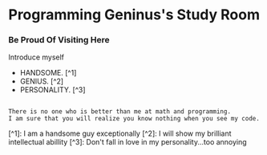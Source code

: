 # Programming Geninus\'s Study Room

### Be Proud Of Visiting Here

Introduce myself

- HANDSOME. [\^1]
- GENIUS. [\^2]
- PERSONALITY. [\^3]

```

There is no one who is better than me at math and programming.
I am sure that you will realize you know nothing when you see my code.
```

[\^1]: I am a handsome guy exceptionally
[\^2]: I will show my brilliant intellectual abillity
[\^3]: Don't fall in love in my personality...too annoying
